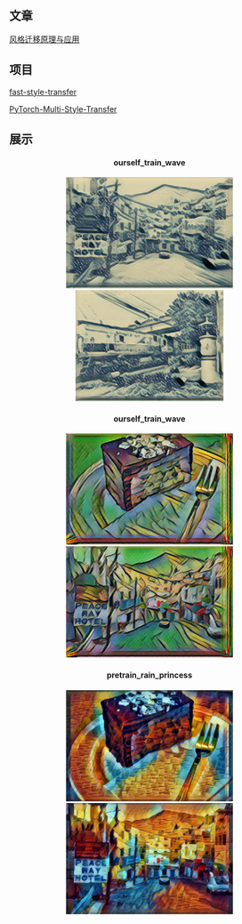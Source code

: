 ## 文章
[风格迁移原理与应用](https://zhuanlan.zhihu.com/p/333598084)
## 项目
[fast-style-transfer](./fast-style-transfer/project/runproject.md)

[PyTorch-Multi-Style-Transfer](./fast-style-transfer/project/runproject.md)
## 展示

<div align = 'center'>

#### ourself_train_wave


<img src = './pic/ourself_train_wave/COCO_train2014_000000000094.jpg' height = '200px'>
<img src = './pic/ourself_train_wave/COCO_train2014_000000000349.jpg' height = '200px'>
<br>

#### ourself_train_wave


<img src = './pic/pretrain_la_muse/COCO_train2014_000000000092.jpg' height = '200px'>
<img src = './pic/pretrain_la_muse/COCO_train2014_000000000094.jpg' height = '200px'>
<br>

#### pretrain_rain_princess


<img src = './pic/pretrain_rain_princess/COCO_train2014_000000000092.jpg' height = '200px'>
<img src = './pic/pretrain_rain_princess/COCO_train2014_000000000094.jpg' height = '200px'>
<br>